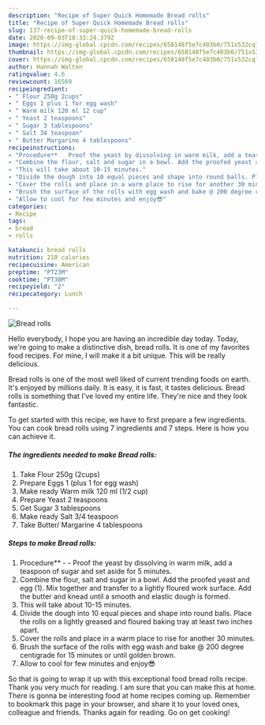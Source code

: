 ```yaml
---
description: "Recipe of Super Quick Homemade Bread rolls"
title: "Recipe of Super Quick Homemade Bread rolls"
slug: 137-recipe-of-super-quick-homemade-bread-rolls
date: 2020-09-03T18:33:24.379Z
image: https://img-global.cpcdn.com/recipes/658148f5e7c403b0/751x532cq70/bread-rolls-recipe-main-photo.jpg
thumbnail: https://img-global.cpcdn.com/recipes/658148f5e7c403b0/751x532cq70/bread-rolls-recipe-main-photo.jpg
cover: https://img-global.cpcdn.com/recipes/658148f5e7c403b0/751x532cq70/bread-rolls-recipe-main-photo.jpg
author: Hannah Walton
ratingvalue: 4.6
reviewcount: 16569
recipeingredient:
- " Flour 250g 2cups"
- " Eggs 1 plus 1 for egg wash"
- " Warm milk 120 ml 12 cup"
- " Yeast 2 teaspoons"
- " Sugar 3 tablespoons"
- " Salt 34 teaspoon"
- " Butter Margarine 4 tablespoons"
recipeinstructions:
- "Procedure**   Proof the yeast by dissolving in warm milk, add a teaspoon of sugar and set aside for 5 minutes."
- "Combine the flour, salt and sugar in a bowl. Add the proofed yeast and egg (1). Mix together and transfer to a lightly floured work surface. Add the butter and knead until a smooth and elastic dough is formed."
- "This will take about 10-15 minutes."
- "Divide the dough into 10 equal pieces and shape into round balls. Place the rolls on a lightly greased and floured baking tray at least two inches apart."
- "Cover the rolls and place in a warm place to rise for another 30 minutes."
- "Brush the surface of the rolls with egg wash and bake @ 200 degree centigrade for 15 minutes or until golden brown."
- "Allow to cool for few minutes and enjoy😎"
categories:
- Recipe
tags:
- bread
- rolls

katakunci: bread rolls 
nutrition: 210 calories
recipecuisine: American
preptime: "PT23M"
cooktime: "PT30M"
recipeyield: "2"
recipecategory: Lunch

---
```



![Bread rolls](https://img-global.cpcdn.com/recipes/658148f5e7c403b0/751x532cq70/bread-rolls-recipe-main-photo.jpg)

Hello everybody, I hope you are having an incredible day today. Today, we're going to make a distinctive dish, bread rolls. It is one of my favorites food recipes. For mine, I will make it a bit unique. This will be really delicious.



Bread rolls is one of the most well liked of current trending foods on earth. It's enjoyed by millions daily. It is easy, it is fast, it tastes delicious. Bread rolls is something that I've loved my entire life. They're nice and they look fantastic.


To get started with this recipe, we have to first prepare a few ingredients. You can cook bread rolls using 7 ingredients and 7 steps. Here is how you can achieve it.

<!--inarticleads1-->

##### The ingredients needed to make Bread rolls:

1. Take  Flour 250g (2cups)
1. Prepare  Eggs 1 (plus 1 for egg wash)
1. Make ready  Warm milk 120 ml (1/2 cup)
1. Prepare  Yeast 2 teaspoons
1. Get  Sugar 3 tablespoons
1. Make ready  Salt 3/4 teaspoon
1. Take  Butter/ Margarine 4 tablespoons




<!--inarticleads2-->

##### Steps to make Bread rolls:

1. Procedure**  -  - Proof the yeast by dissolving in warm milk, add a teaspoon of sugar and set aside for 5 minutes.
1. Combine the flour, salt and sugar in a bowl. Add the proofed yeast and egg (1). Mix together and transfer to a lightly floured work surface. Add the butter and knead until a smooth and elastic dough is formed.
1. This will take about 10-15 minutes.
1. Divide the dough into 10 equal pieces and shape into round balls. Place the rolls on a lightly greased and floured baking tray at least two inches apart.
1. Cover the rolls and place in a warm place to rise for another 30 minutes.
1. Brush the surface of the rolls with egg wash and bake @ 200 degree centigrade for 15 minutes or until golden brown.
1. Allow to cool for few minutes and enjoy😎




So that is going to wrap it up with this exceptional food bread rolls recipe. Thank you very much for reading. I am sure that you can make this at home. There is gonna be interesting food at home recipes coming up. Remember to bookmark this page in your browser, and share it to your loved ones, colleague and friends. Thanks again for reading. Go on get cooking!
